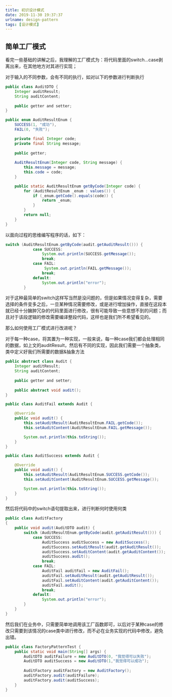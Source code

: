 ```yaml
---
title: 初识设计模式
date: 2019-11-30 19:37:37
urlname: design-pattern
tags: [设计模式]
---
```


## 简单工厂模式

看完一些基础的讲解之后，我理解的工厂模式为：将代码里面的switch...case剥离出来，在其他地方对其进行实现；

<!--more-->

对于输入的不同参数，会有不同的执行，如对以下的参数进行判断执行

```java
public class AuditDTO {
    Integer auditResult;
    String auditContent;
    
    public getter and setter;
}
```

```java
public enum AuditResultEnum {
    SUCCESS(1, "成功"),
    FAIL(0, "失败");

    private final Integer code;
    private final String message;
    
    public getter;
    
    AuditResultEnum(Integer code, String message) {
        this.message = message;
        this.code = code;
    }

    public static AuditResultEnum getByCode(Integer code) {
        for (AuditResultEnum _enum : values()) {
            if (_enum.getCode().equals(code)) {
                return _enum;
            }
        }
        return null;
    }
}
```

以面向过程的思维编写程序的话，如下：

```java
switch (AuditResultEnum.getByCode(audit.getAuditResult())) {
            case SUCCESS:
                System.out.println(SUCCESS.getMessage());
                break;
            case FAIL:
                 System.out.println(FAIL.getMessage());
                break;
            default:
                System.out.println("error");
        }
```

对于这种最简单的switch这样写当然是没问题的，但是如果情况变得复杂，需要选择的条件变多之后，一旦某种情况需要修改，或是进行增加操作，直接在这段本就已经十分臃肿冗杂的代码里面进行修改，很有可能导致一些意想不到的问题；而且对于该段逻辑的修改需要编译整段代码，这样也是我们所不希望看见的。

那么如何使用工厂模式进行改进呢？

对于每一种case，将其置为一种实现，一般来说，每一种case我们都会处理相同的数据，如上文的auditResult，然后有不同的实现，因此我们需要一个抽象类，类中定义好我们所需要的数据&抽象方法

```java
public abstract class Audit {
    Integer auditResult;
    String auditContent;
    
    public getter and setter;
    
    public abstract void audit();
}
```

```java
public class AuditFail extends Audit {

    @Override
    public void audit() {
        this.setAuditResult(AuditResultEnum.FAIL.getCode());
        this.setAuditContent(AuditResultEnum.FAIL.getMessage());

        System.out.println(this.toString());
    }
}
```

```java
public class AuditSuccess extends Audit {

    @Override
    public void audit() {
        this.setAuditResult(AuditResultEnum.SUCCESS.getCode());
        this.setAuditContent(AuditResultEnum.SUCCESS.getMessage());

        System.out.println(this.toString());
    }
}
```

然后将代码中的switch语句提取出来，进行判断何时使用何类

```java
public class AuditFactory
{
    public void audit(AuditDTO audit) {
        switch (AuditResultEnum.getByCode(audit.getAuditResult())) {
            case SUCCESS:
                AuditSuccess auditSuccess = new AuditSuccess();
                auditSuccess.setAuditResult(audit.getAuditResult());
                auditSuccess.setAuditContent(audit.getAuditContent());
                auditSuccess.audit();
                break;
            case FAIL:
                AuditFail auditFail = new AuditFail();
                auditFail.setAuditResult(audit.getAuditResult());
                auditFail.setAuditContent(audit.getAuditContent());
                auditFail.audit();
                break;
            default:
                System.out.println("error");
        }
    }
}
```

然后我们在业务中，只需要简单地调用该工厂函数即可，以后对于某种case的修改只需要到该情况的case类中进行修改，而不必在业务实现的代码中修改，避免出错。

```java
public class FactoryPatternTest {
    public static void main(String[] args) {
        AuditDTO auditFailure = new AuditDTO(0, "我觉得可以失败");
        AuditDTO auditSuccess = new AuditDTO(1,"我觉得可以成功");
        
        AuditFactory auditFactory = new AuditFactory();
        auditFactory.audit(auditFailure);
        auditFactory.audit(auditSuccess);
    }
}
```

